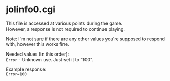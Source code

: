 # jolinfo0.cgi
This file is accessed at various points during the game.<br>However, a response is not required to continue playing.

Note: I'm not sure if there are any other values you're supposed to respond with, however this works fine.

Needed values (In this order):<br>`Error` - Unknown use. Just set it to "100".

Example response:<br>`Error=100`
